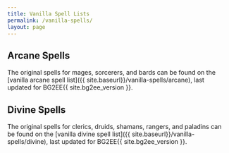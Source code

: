 ```yaml
---
title: Vanilla Spell Lists
permalink: /vanilla-spells/
layout: page
---
```

## Arcane Spells

The original spells for mages, sorcerers, and bards can be found on the [vanilla arcane spell list]({{ site.baseurl}}/vanilla-spells/arcane), last updated for BG2EE{{ site.bg2ee_version }}.

## Divine Spells

The original spells for clerics, druids, shamans, rangers, and paladins can be found on the [vanilla divine spell list]({{ site.baseurl}}/vanilla-spells/divine), last updated for BG2EE{{ site.bg2ee_version }}.
